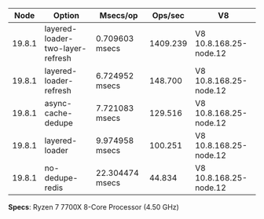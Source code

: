 | Node   | Option                           | Msecs/op        | Ops/sec  | V8                     |
| ------ | -------------------------------- | --------------- | -------- | ---------------------- |
| 19.8.1 | layered-loader-two-layer-refresh | 0.709603 msecs  | 1409.239 | V8 10.8.168.25-node.12 |
| 19.8.1 | layered-loader-refresh           | 6.724952 msecs  | 148.700  | V8 10.8.168.25-node.12 |
| 19.8.1 | async-cache-dedupe               | 7.721083 msecs  | 129.516  | V8 10.8.168.25-node.12 |
| 19.8.1 | layered-loader                   | 9.974958 msecs  | 100.251  | V8 10.8.168.25-node.12 |
| 19.8.1 | no-dedupe-redis                  | 22.304474 msecs | 44.834   | V8 10.8.168.25-node.12 |

**Specs**: Ryzen 7 7700X 8-Core Processor (4.50 GHz)